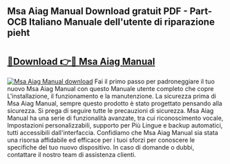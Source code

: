 ## Msa Aiag Manual Download gratuit PDF - Part-OCB Italiano Manuale dell'utente di riparazione pieht

# <h2><a href="http://dfgodk8.blite.top/?on=Msa+Aiag+Manual">🔗Download 👉🔴 Msa Aiag Manual</a></h2>

[![Msa Aiag Manual download](https://i.imgur.com/lujVjoI.png)](http://dfgodk8.blite.top/?on=Msa+Aiag+Manual)
Fai il primo passo per padroneggiare il tuo nuovo Msa Aiag Manual con questo Manuale utente completo che copre L'installazione, il funzionamento e la manutenzione. La sicurezza prima di Msa Aiag Manual, sempre questo prodotto è stato progettato pensando alla sicurezza. Si prega di seguire tutte le precauzioni di sicurezza. Msa Aiag Manual ha una serie di funzionalità avanzate, tra cui riconoscimento vocale, Impostazioni personalizzabili, supporto per Più Lingue e backup automatici, tutti accessibili dall'interfaccia. Confidiamo che Msa Aiag Manual sia stata una risorsa affidabile ed efficace per i tuoi sforzi per conoscere le specifiche del tuo nuovo dispositivo. In caso di domande o dubbi, contattare il nostro team di assistenza clienti.
